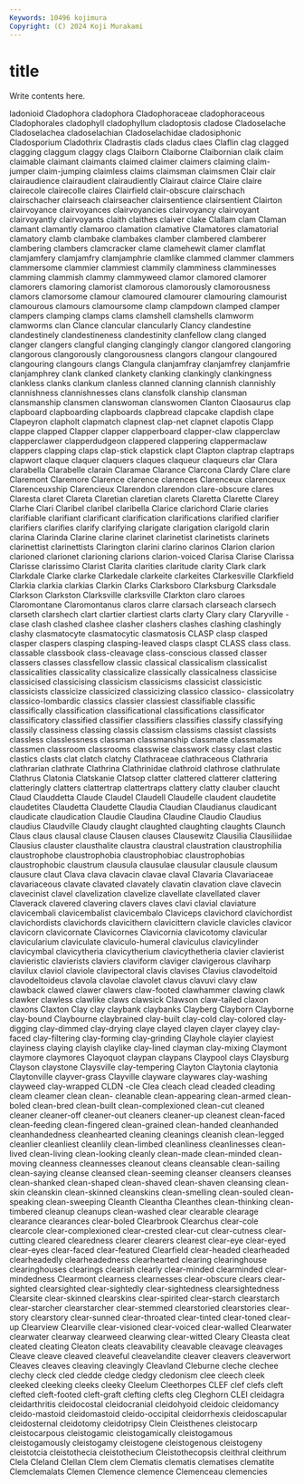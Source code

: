 ```yaml
---
Keywords: 10496 kojimura
Copyright: (C) 2024 Koji Murakami
---
```


# title

Write contents here.



ladonioid Cladophora cladophora Cladophoraceae cladophoraceous Cladophorales cladophyll cladophyllum
cladoptosis cladose Cladoselache Cladoselachea cladoselachian Cladoselachidae cladosiphonic Cladosporium Cladothrix Cladrastis
clads cladus claes Claflin clag clagged clagging claggum claggy clags
Claiborn Claiborne Claibornian claik claim claimable claimant claimants claimed claimer
claimers claiming claim-jumper claim-jumping claimless claims claimsman claimsmen Clair clair
clairaudience clairaudient clairaudiently Clairaut clairce Claire claire clairecole clairecolle claires
Clairfield clair-obscure clairschach clairschacher clairseach clairseacher clairsentience clairsentient Clairton clairvoyance
clairvoyances clairvoyancies clairvoyancy clairvoyant clairvoyantly clairvoyants claith claithes claiver clake
Clallam clam Claman clamant clamantly clamaroo clamation clamative Clamatores clamatorial
clamatory clamb clambake clambakes clamber clambered clamberer clambering clambers clamcracker
clame clamehewit clamer clamflat clamjamfery clamjamfry clamjamphrie clamlike clammed clammer
clammers clammersome clammier clammiest clammily clamminess clamminesses clamming clammish clammy
clammyweed clamor clamored clamorer clamorers clamoring clamorist clamorous clamorously clamorousness
clamors clamorsome clamour clamoured clamourer clamouring clamourist clamourous clamours clamoursome
clamp clampdown clamped clamper clampers clamping clamps clams clamshell clamshells
clamworm clamworms clan Clance clancular clancularly Clancy clandestine clandestinely clandestineness
clandestinity clanfellow clang clanged clanger clangers clangful clanging clangingly clangor
clangored clangoring clangorous clangorously clangorousness clangors clangour clangoured clangouring clangours
clangs Clangula clanjamfray clanjamfrey clanjamfrie clanjamphrey clank clanked clankety clanking
clankingly clankingness clankless clanks clankum clanless clanned clanning clannish clannishly
clannishness clannishnesses clans clansfolk clanship clansman clansmanship clansmen clanswoman clanswomen
Clanton Claosaurus clap clapboard clapboarding clapboards clapbread clapcake clapdish clape
Clapeyron clapholt clapmatch clapnest clap-net clapnet clapotis Clapp clappe clapped
Clapper clapper clapperboard clapper-claw clapperclaw clapperclawer clapperdudgeon clappered clappering clappermaclaw
clappers clapping claps clap-stick clapstick clapt Clapton claptrap claptraps clapwort
claque claquer claquers claques claqueur claqueurs clar Clara clarabella Clarabelle
clarain Claramae Clarance Clarcona Clardy Clare clare Claremont Claremore Clarence
clarence clarences Clarenceux clarenceux Clarenceuxship Clarencieux Clarendon clarendon clare-obscure clares
Claresta claret Clareta Claretian claretian clarets Claretta Clarette Clarey Clarhe
Clari Claribel claribel claribella Clarice clarichord Clarie claries clarifiable clarifiant
clarificant clarification clarifications clarified clarifier clarifiers clarifies clarify clarifying clarigate
clarigation clarigold clarin clarina Clarinda Clarine clarine clarinet clarinetist clarinetists
clarinets clarinettist clarinettists Clarington clarini clarino clarinos Clarion clarion clarioned
clarionet clarioning clarions clarion-voiced Clarisa Clarise Clarissa Clarisse clarissimo Clarist
Clarita clarities claritude clarity Clark clark Clarkdale Clarke clarke Clarkedale
clarkeite clarkeites Clarkesville Clarkfield Clarkia clarkia clarkias Clarkin Clarks Clarksboro
Clarksburg Clarksdale Clarkson Clarkston Clarksville clarksville Clarkton claro claroes Claromontane
Claromontanus claros clarre clarsach clarseach clarsech clarseth clarshech clart clartier
clartiest clarts clarty Clary clary Claryville -clase clash clashed clashee
clasher clashers clashes clashing clashingly clashy clasmatocyte clasmatocytic clasmatosis CLASP
clasp clasped clasper claspers clasping clasping-leaved clasps claspt CLASS class
class. classable classbook class-cleavage class-conscious classed classer classers classes classfellow
classic classical classicalism classicalist classicalities classicality classicalize classically classicalness classicise
classicised classicising classicism classicisms classicist classicistic classicists classicize classicized classicizing
classico classico- classicolatry classico-lombardic classics classier classiest classifiable classific classifically
classification classificational classifications classificator classificatory classified classifier classifiers classifies classify
classifying classily classiness classing classis classism classisms classist classists classless
classlessness classman classmanship classmate classmates classmen classroom classrooms classwise classwork
classy clast clastic clastics clasts clat clatch clatchy Clathraceae clathraceous
Clathraria clathrarian clathrate Clathrina Clathrinidae clathroid clathrose clathrulate Clathrus Clatonia
Clatskanie Clatsop clatter clattered clatterer clattering clatteringly clatters clattertrap clattertraps
clattery clatty clauber claucht Claud Clauddetta Claude Claudel Claudell Claudelle
claudent claudetite claudetites Claudetta Claudette Claudia Claudian Claudianus claudicant claudicate
claudication Claudie Claudina Claudine Claudio Claudius claudius Claudville Claudy claught
claughted claughting claughts Claunch Claus claus clausal clause Clausen clauses
Clausewitz Clausilia Clausiliidae Clausius clauster clausthalite claustra claustral claustration claustrophilia
claustrophobe claustrophobia claustrophobiac claustrophobias claustrophobic claustrum clausula clausulae clausular clausule
clausum clausure claut Clava clava clavacin clavae claval Clavaria Clavariaceae
clavariaceous clavate clavated clavately clavatin clavation clave clavecin clavecinist clavel
clavelization clavelize clavellate clavellated claver Claverack clavered clavering clavers claves
clavi clavial claviature clavicembali clavicembalist clavicembalo Claviceps clavichord clavichordist clavichordists
clavichords clavicithern clavicittern clavicle clavicles clavicor clavicorn clavicornate Clavicornes Clavicornia
clavicotomy clavicular clavicularium claviculate claviculo-humeral claviculus clavicylinder clavicymbal clavicytheria clavicytherium
clavicythetheria clavier clavierist clavieristic clavierists claviers claviform claviger clavigerous claviharp
clavilux claviol claviole clavipectoral clavis clavises Clavius clavodeltoid clavodeltoideus clavola
clavolae clavolet clavus clavuvi clavy claw clawback clawed clawer clawers
claw-footed clawhammer clawing clawk clawker clawless clawlike claws clawsick Clawson
claw-tailed claxon claxons Claxton Clay clay claybank claybanks Clayberg Clayborn
Clayborne clay-bound Claybourne claybrained clay-built clay-cold clay-colored clay-digging clay-dimmed clay-drying
claye clayed clayen clayer clayey clay-faced clay-filtering clay-forming clay-grinding Clayhole
clayier clayiest clayiness claying clayish claylike clay-lined clayman clay-mixing Claymont
claymore claymores Clayoquot claypan claypans Claypool clays Claysburg Clayson claystone
Claysville clay-tempering Clayton Claytonia claytonia Claytonville clayver-grass Clayville clayware claywares
clay-washing clayweed clay-wrapped CLDN -cle Clea cleach clead cleaded cleading
cleam cleamer clean clean- cleanable clean-appearing clean-armed clean-boled clean-bred clean-built
clean-complexioned clean-cut cleaned cleaner cleaner-off cleaner-out cleaners cleaner-up cleanest clean-faced
clean-feeding clean-fingered clean-grained clean-handed cleanhanded cleanhandedness cleanhearted cleaning cleanings cleanish
clean-legged cleanlier cleanliest cleanlily clean-limbed cleanliness cleanlinesses clean-lived clean-living clean-looking
cleanly clean-made clean-minded clean-moving cleanness cleannesses cleanout cleans cleansable clean-sailing
clean-saying cleanse cleansed clean-seeming cleanser cleansers cleanses clean-shanked clean-shaped clean-shaved
clean-shaven cleansing clean-skin cleanskin clean-skinned cleanskins clean-smelling clean-souled clean-speaking clean-sweeping
Cleanth Cleantha Cleanthes clean-thinking clean-timbered cleanup cleanups clean-washed clear clearable
clearage clearance clearances clear-boled Clearbrook Clearchus clear-cole clearcole clear-complexioned clear-crested
clear-cut clear-cutness clear-cutting cleared clearedness clearer clearers clearest clear-eye clear-eyed
clear-eyes clear-faced clear-featured Clearfield clear-headed clearheaded clearheadedly clearheadedness clearhearted clearing
clearinghouse clearinghouses clearings clearish clearly clear-minded clearminded clear-mindedness Clearmont clearness
clearnesses clear-obscure clears clear-sighted clearsighted clear-sightedly clear-sightedness clearsightedness Clearsite clear-skinned
clearskins clear-spirited clear-starch clearstarch clear-starcher clearstarcher clear-stemmed clearstoried clearstories clear-story
clearstory clear-sunned clear-throated clear-tinted clear-toned clear-up Clearview Clearville clear-visioned clear-voiced
clear-walled Clearwater clearwater clearway clearweed clearwing clear-witted Cleary Cleasta cleat
cleated cleating Cleaton cleats cleavability cleavable cleavage cleavages Cleave cleave
cleaved cleaveful cleavelandite cleaver cleavers cleaverwort Cleaves cleaves cleaving cleavingly
Cleavland Cleburne cleche clechee clechy cleck cled cledde cledge cledgy
cledonism clee cleech cleek cleeked cleeking cleeks cleeky Cleelum Cleethorpes
CLEF clef clefs cleft clefted cleft-footed cleft-graft clefting clefts cleg
Cleghorn CLEI cleidagra cleidarthritis cleidocostal cleidocranial cleidohyoid cleidoic cleidomancy cleido-mastoid
cleidomastoid cleido-occipital cleidorrhexis cleidoscapular cleidosternal cleidotomy cleidotripsy Clein Cleisthenes cleistocarp
cleistocarpous cleistogamic cleistogamically cleistogamous cleistogamously cleistogamy cleistogene cleistogenous cleistogeny cleistotcia
cleistothecia cleistothecium Cleistothecopsis cleithral cleithrum Clela Cleland Clellan Clem clem
Clematis clematis clematises clematite Clemclemalats Clemen Clemence clemence Clemenceau clemencies
